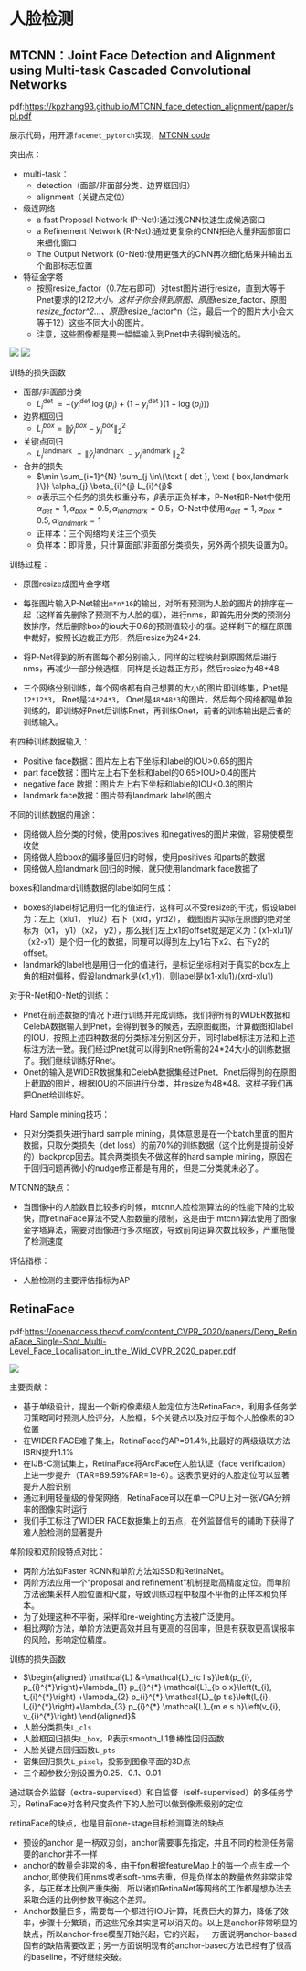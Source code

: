 # 人脸检测

## MTCNN：Joint Face Detection and Alignment using Multi-task Cascaded Convolutional Networks

pdf:https://kpzhang93.github.io/MTCNN_face_detection_alignment/paper/spl.pdf

展示代码，用开源`facenet_pytorch`实现，[MTCNN code](./codes/mtcnn_face_detect.py)

突出点：
* multi-task：
  * detection（面部/非面部分类、边界框回归）
  * alignment（关键点定位）
* 级连网络
  * a fast Proposal Network (P-Net):通过浅CNN快速生成候选窗口
  * a Refinement Network (R-Net):通过更复杂的CNN拒绝大量非面部窗口来细化窗口
  * The Output Network (O-Net):使用更强大的CNN再次细化结果并输出五个面部标志位置
* 特征金字塔
  * 按照resize_factor（0.7左右即可）对test图片进行resize，直到大等于Pnet要求的12*12大小。这样子你会得到原图、原图*resize_factor、原图*resize_factor^2...、原图*resize_factor^n（注，最后一个的图片大小会大等于12）这些不同大小的图片。
  * 注意，这些图像都是要一幅幅输入到Pnet中去得到候选的。

![](./images/MTCNN-arc.png)
![](./images/MTCNN-arc2.png)

训练的损失函数
* 面部/非面部分类
  * $L_{i}^{\text {det }}=-\left(y_{i}^{\text {det }} \log \left(p_{i}\right)+\left(1-y_{i}^{\text {det }}\right)\left(1-\log \left(p_{i}\right)\right)\right)$
* 边界框回归
  * $L_{i}^{b o x}=\left\|\hat{y}_{i}^{b o x}-y_{i}^{b o x}\right\|_{2}^{2}$
* 关键点回归
  * $L_{i}^{\text {landmark }}=\left\|\hat{y}_{i}^{\text {landmark }}-y_{i}^{\text {landmark }}\right\|_{2}^{2}$
* 合并的损失
  * $\min \sum_{i=1}^{N} \sum_{j \in\{\text { det }, \text { box,landmark }\}} \alpha_{j} \beta_{i}^{j} L_{i}^{j}$
  * $\alpha$表示三个任务的损失权重分布，$\beta$表示正负样本，P-Net和R-Net中使用$\alpha_{det}=1,\alpha_{box}=0.5,\alpha_{landmark}=0.5$，O-Net中使用$\alpha_{det}=1,\alpha_{box}=0.5,\alpha_{landmark}=1$
  * 正样本：三个网络均关注三个损失
  * 负样本：即背景，只计算面部/非面部分类损失，另外两个损失设置为0。


训练过程：
* 原图resize成图片金字塔
* 每张图片输入P-Net输出`m*n*16`的输出，对所有预测为人脸的图片的排序在一起（这样首先删除了预测不为人脸的框），进行nms，即首先用分类的预测分数排序，然后删除box的iou大于0.6的预测值较小的框。这样剩下的框在原图中裁好，按照长边裁正方形，然后resize为24*24.
* 将P-Net得到的所有图每个都分别输入，同样的过程映射到原图然后进行nms，再减少一部分候选框，同样是长边裁正方形，然后resize为48*48.

* 三个网络分别训练，每个网络都有自己想要的大小的图片即训练集，Pnet是`12*12*3`， Rnet是`24*24*3`， Onet是`48*48*3`的图片。然后每个网络都是单独训练的，即训练好Pnet后训练Rnet，再训练Onet，前者的训练输出是后者的训练输入。

有四种训练数据输入：
* Positive face数据：图片左上右下坐标和label的IOU>0.65的图片
* part face数据：图片左上右下坐标和label的0.65>IOU>0.4的图片
* negative face 数据：图片左上右下坐标和lable的IOU<0.3的图片
* landmark face数据：图片带有landmark label的图片

不同的训练数据的用途：
* 网络做人脸分类的时候，使用postives 和negatives的图片来做，容易使模型收敛
* 网络做人脸bbox的偏移量回归的时候，使用positives 和parts的数据
* 网络做人脸landmark 回归的时候，就只使用landmark face数据了

boxes和landmard训练数据的label如何生成：
* boxes的label标记用归一化的值进行，这样可以不受resize的干扰，假设label为：左上（xlu1， ylu2）右下（xrd，yrd2）， 截图图片实际在原图的绝对坐标为（x1， y1）（x2， y2），那么我们左上x1的offset就是定义为：(x1-xlu1)/（x2-x1）是个归一化的数据，同理可以得到左上y1右下x2、右下y2的offset。
* landmark的label也是用归一化的值进行，是标记坐标相对于真实的box左上角的相对偏移，假设landmark是(x1,y1)，则label是(x1-xlu1)/(xrd-xlu1)

对于R-Net和O-Net的训练：
* Pnet在前述数据的情况下进行训练并完成训练，我们将所有的WIDER数据和CelebA数据输入到Pnet，会得到很多的候选，去原图截图，计算截图和label的IOU，按照上述四种数据的分类标准分别区分开，同时label标注方法和上述标注方法一致。我们经过Pnet就可以得到Rnet所需的24*24大小的训练数据了。我们继续训练好Rnet。
* Onet的输入是WIDER数据集和CelebA数据集经过Pnet、Rnet后得到的在原图上截取的图片，根据IOU的不同进行分类，并resize为48*48。这样子我们再把Onet给训练好。

Hard Sample mining技巧：
* 只对分类损失进行hard sample mining，具体意思是在一个batch里面的图片数据，只取分类损失（det loss）的前70%的训练数据（这个比例是提前设好的）backprop回去。其余两类损失不做这样的hard sample mining，原因在于回归问题再微小的nudge修正都是有用的，但是二分类就未必了。


MTCNN的缺点：
* 当图像中的人脸数目比较多的时候，mtcnn人脸检测算法的的性能下降的比较快，而retinaFace算法不受人脸数量的限制，这是由于 mtcnn算法使用了图像金字塔算法，需要对图像进行多次缩放，导致前向运算次数比较多，严重拖慢了检测速度

评估指标：
* 人脸检测的主要评估指标为AP

## RetinaFace

pdf:https://openaccess.thecvf.com/content_CVPR_2020/papers/Deng_RetinaFace_Single-Shot_Multi-Level_Face_Localisation_in_the_Wild_CVPR_2020_paper.pdf

![](./images/retinaface-arc.png)

主要贡献：
* 基于单级设计，提出一个新的像素级人脸定位方法RetinaFace，利用多任务学习策略同时预测人脸评分，人脸框，5个关键点以及对应于每个人脸像素的3D位置
* 在WIDER FACE难子集上，RetinaFace的AP=91.4%,比最好的两级级联方法ISRN提升1.1%
* 在IJB-C测试集上，RetinaFace将ArcFace在人脸认证（face verification）上进一步提升（TAR=89.59%FAR=1e-6）。这表示更好的人脸定位可以显著提升人脸识别
* 通过利用轻量级的骨架网络，RetinaFace可以在单一CPU上对一张VGA分辨率的图像实时运行
* 我们手工标注了WIDER FACE数据集上的五点，在外监督信号的辅助下获得了难人脸检测的显著提升

单阶段和双阶段特点对比：
* 两阶方法如Faster RCNN和单阶方法如SSD和RetinaNet。
* 两阶方法应用一个“proposal and refinement”机制提取高精度定位。而单阶方法密集采样人脸位置和尺度，导致训练过程中极度不平衡的正样本和负样本。
* 为了处理这种不平衡，采样和re-weighting方法被广泛使用。
* 相比两阶方法，单阶方法更高效并且有更高的召回率，但是有获取更高误报率的风险，影响定位精度。

训练的损失函数
* $\begin{aligned} \mathcal{L} &=\mathcal{L}_{c l s}\left(p_{i}, p_{i}^{*}\right)+\lambda_{1} p_{i}^{*} \mathcal{L}_{b o x}\left(t_{i}, t_{i}^{*}\right) +\lambda_{2} p_{i}^{*} \mathcal{L}_{p t s}\left(l_{i}, l_{i}^{*}\right)+\lambda_{3} p_{i}^{*} \mathcal{L}_{m e s h}\left(v_{i}, v_{i}^{*}\right) \end{aligned}$
* 人脸分类损失`L_cls`
* 人脸框回归损失`L_box`，R表示smooth_L1鲁棒性回归函数
* 人脸关键点回归函数`L_pts`
* 密集回归损失`L_pixel`，投影到图像平面的3D点
* 三个超参数分别设置为0.25、0.1、0.01


通过联合外监督（extra-supervised）和自监督（self-supervised）的多任务学习，RetinaFace对各种尺度条件下的人脸可以做到像素级别的定位

retinaFace的缺点，也是目前one-stage目标检测算法的缺点
* 预设的anchor 是一柄双刃剑，anchor需要事先指定，并且不同的检测任务需要的anchor并不一样
* anchor的数量会非常的多，由于fpn根据featureMap上的每一个点生成一个anchor,即使我们用nms或者soft-nms去重，但是负样本的数量依然非常非常多，与正样本比例严重失衡，所以诸如RetinaNet等网络的工作都是想办法去采取合适的比例参数平衡这个差异。
* Anchor数量巨多，需要每一个都进行IOU计算，耗费巨大的算力，降低了效率，步骤十分繁琐，而这些冗余其实是可以消灭的。以上是anchor非常明显的缺点，所以anchor-free模型开始兴起，它的兴起，一方面说明anchor-based固有的缺陷需要改正；另一方面说明现有的anchor-based方法已经有了很高的baseline，不好继续突破。